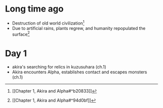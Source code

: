 # Long time ago
- Destruction of old world civilization[^1]
- Due to artificial rains, plants regrew, and humanity repopulated the surface[^2]
# Day 1
- akira's searching for relics in kuzusuhara (ch.1)
- Akira encounters Alpha, establishes contact and escapes monsters (ch.1)

[^1]: [[Chapter 1, Akira and Alpha#^b20833]]

[^2]: [[Chapter 1, Akira and Alpha#^94d0bf]]
